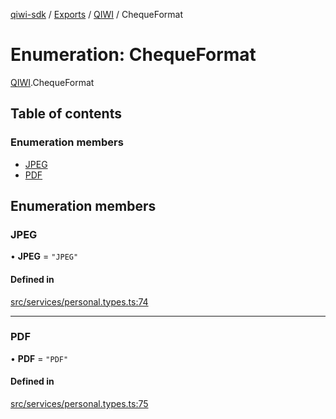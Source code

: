 [qiwi-sdk](../README.md) / [Exports](../modules.md) / [QIWI](../modules/QIWI.md) / ChequeFormat

# Enumeration: ChequeFormat

[QIWI](../modules/QIWI.md).ChequeFormat

## Table of contents

### Enumeration members

- [JPEG](QIWI.ChequeFormat.md#jpeg)
- [PDF](QIWI.ChequeFormat.md#pdf)

## Enumeration members

### JPEG

• **JPEG** = `"JPEG"`

#### Defined in

[src/services/personal.types.ts:74](https://github.com/AlexXanderGrib/node-qiwi-sdk/blob/df33dc3/src/services/personal.types.ts#L74)

___

### PDF

• **PDF** = `"PDF"`

#### Defined in

[src/services/personal.types.ts:75](https://github.com/AlexXanderGrib/node-qiwi-sdk/blob/df33dc3/src/services/personal.types.ts#L75)
